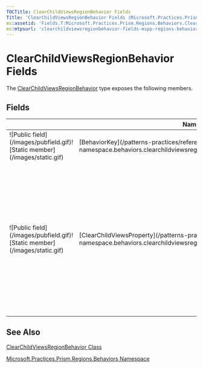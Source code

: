 ```yaml
---
TOCTitle: ClearChildViewsRegionBehavior Fields
Title: 'ClearChildViewsRegionBehavior Fields (Microsoft.Practices.Prism.Regions.Behaviors)'
ms:assetid: 'Fields.T:Microsoft.Practices.Prism.Regions.Behaviors.ClearChildViewsRegionBehavior'
ms:mtpsurl: 'clearchildviewsregionbehavior-fields-mspp-regions-behaviors.md'
---
```


# ClearChildViewsRegionBehavior Fields

The [ClearChildViewsRegionBehavior](/patterns-practices/reference/mspp-regions-namespace.behaviors.clearchildviewsregionbehavior) type exposes the following members.

## Fields

<span id="fieldTableToggle"></span>
<table>

<thead>
<tr class="header">
<th> </th>
<th>Name</th>
<th>Description</th>
</tr>
</thead>
<tbody>
<tr class="odd">
<td>![Public field](/images/pubfield.gif)![Static member](/images/static.gif)</td>
<td>[BehaviorKey](/patterns-practices/reference/mspp-regions-namespace.behaviors.clearchildviewsregionbehavior.behaviorkey)</td>
<td><div class="summary">
The behavior key.
</div></td>
</tr>
<tr class="even">
<td>![Public field](/images/pubfield.gif)![Static member](/images/static.gif)</td>
<td>[ClearChildViewsProperty](/patterns-practices/reference/mspp-regions-namespace.behaviors.clearchildviewsregionbehavior.clearchildviewsproperty)</td>
<td><div class="summary">
This attached property can be defined on a view to indicate that regions defined in it must be removed from the region manager when the parent view gets removed from a region.
</div></td>
</tr>
</tbody>
</table>

## See Also

[ClearChildViewsRegionBehavior Class](/patterns-practices/reference/mspp-regions-namespace.behaviors.clearchildviewsregionbehavior)

[Microsoft.Practices.Prism.Regions.Behaviors Namespace](/patterns-practices/reference/mspp-regions-namespace.behaviors)